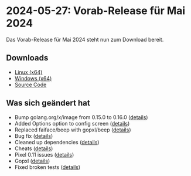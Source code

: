 # 2024-05-27: Vorab-Release für Mai 2024

Das Vorab-Release für Mai 2024 steht nun zum Download bereit.

## Downloads

- [Linux (x64)](http://www.retro-carnage.net/releases/Retro-Carnage-Linux.zip)
- [Windows (x64)](http://www.retro-carnage.net/releases/Retro-Carnage-Windows.zip)
- [Source Code](http://www.retro-carnage.net/releases/Retro-Carnage-Code.zip)

## Was sich geändert hat

- Bump golang.org/x/image from 0.15.0 to 0.16.0 ([details](https://github.com/Retro-Carnage-Team/retro-carnage/pull/94))
- Added Options option to config screen ([details](https://github.com/Retro-Carnage-Team/retro-carnage/pull/93))
- Replaced faiface/beep with gopxl/beep ([details](https://github.com/Retro-Carnage-Team/retro-carnage/pull/99))
- Bug fix ([details](https://github.com/Retro-Carnage-Team/retro-carnage/pull/100))
- Cleaned up dependencies ([details](https://github.com/Retro-Carnage-Team/retro-carnage/pull/102))
- Cheats ([details](https://github.com/Retro-Carnage-Team/retro-carnage/pull/103))
- Pixel 0.11 issues ([details](https://github.com/Retro-Carnage-Team/retro-carnage/pull/104))
- Gopxl ([details](https://github.com/Retro-Carnage-Team/retro-carnage/pull/105))
- Fixed broken tests ([details](https://github.com/Retro-Carnage-Team/retro-carnage/pull/106))
